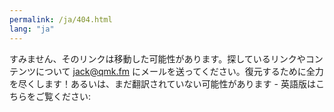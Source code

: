 ```yaml
---
permalink: /ja/404.html
lang: "ja"
---
```


すみません、そのリンクは移動した可能性があります。探しているリンクやコンテンツについて jack@qmk.fm にメールを送ってください。復元するために全力を尽くします！あるいは、まだ翻訳されていない可能性があります - 英語版はこちらをご覧ください: <a id="en-url"></span>

<script>
var url = window.location.origin + window.location.pathname.replace(/\/[^/]+/, '');
var a = document.getElementById("en-url")
a.innerHTML = url;
a.href = url;
</script>
